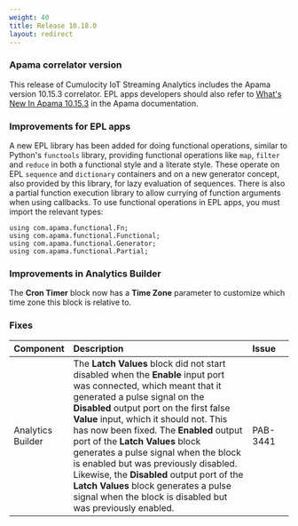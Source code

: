 ```yaml
---
weight: 40
title: Release 10.18.0
layout: redirect
---
```


### Apama correlator version

This release of Cumulocity IoT Streaming Analytics includes the Apama version 10.15.3 correlator.
EPL apps developers should also refer to [What's New In Apama 10.15.3](https://documentation.softwareag.com/pam/10.15.3/en/webhelp/pam-webhelp/index.html#page/pam-webhelp%2Fco-WhaNewInApa_10153_top.html)
in the Apama documentation.

### Improvements for EPL apps

A new EPL library has been added for doing functional operations, similar to Python's `functools` library,
providing functional operations like `map`, `filter` and `reduce` in both a functional style and a literate style.
These operate on EPL `sequence` and `dictionary` containers and on a new generator concept,
also provided by this library, for lazy evaluation of sequences.
There is also a partial function execution library to allow currying of function arguments when using callbacks.
To use functional operations in EPL apps, you must import the relevant types:

```
using com.apama.functional.Fn;
using com.apama.functional.Functional;
using com.apama.functional.Generator;
using com.apama.functional.Partial;
```

### Improvements in Analytics Builder

The **Cron Timer** block now has a **Time Zone** parameter to customize which time zone this block is relative to.

### Fixes

<table>
<colgroup>
    <col style="width: 15%;">
    <col style="width: 70%;">
    <col style="width: 15%;">
</colgroup>
<thead>
<tr>
<th style="text-align:left">Component</th>
<th style="text-align:left">Description</th>
<th style="text-align:left">Issue</th>
</tr>
</thead>
<tbody>

<tr>
<td style="text-align:left">Analytics Builder</td>
<td style="text-align:left">The <b>Latch Values</b> block did not start disabled when the <b>Enable</b> input port was connected,
which meant that it generated a pulse signal on the <b>Disabled</b> output port on the first false <b>Value</b> input, which it should not.
This has now been fixed.
The <b>Enabled</b> output port of the <b>Latch Values</b> block generates a pulse signal when the block is enabled but was previously disabled.
Likewise, the <b>Disabled</b> output port of the <b>Latch Values</b> block generates a pulse signal when the block is disabled but was previously enabled.</td>
<td style="text-align:left">PAB-3441</td>
</tr>

</tbody>
</table>

